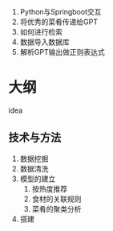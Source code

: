 1. Python与Springboot交互
2. 将优秀的菜肴传递给GPT
3. 如何进行检索
4. 数据导入数据库
5. 解析GPT输出做正则表达式

# 大纲
idea
## 技术与方法
1. 数据挖掘
2. 数据清洗
3. 模型的建立
   1. 按热度推荐
   2. 食材的关联规则
   3. 菜肴的聚类分析
4. 搭建